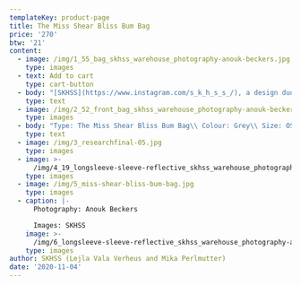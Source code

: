 ```yaml
---
templateKey: product-page
title: The Miss Shear Bliss Bum Bag
price: '270'
btw: '21'
content:
  - image: /img/1_55_bag_skhss_warehouse_photography-anouk-beckers.jpg
    type: images
  - text: Add to cart
    type: cart-button
  - body: "[SKHSS](https://www.instagram.com/s_k_h_s_s_/), a design duo consisting of Lejla Vala Verheus and Mika Perlmutter, centres around a deep exploration of traditional and contemporary female-driven textile crafts and a feminization of utility wear and objects. Expanding upon the relationship between function and decoration, SKHSS juxtaposes intricate historic techniques such as crochet with modern printing methods. The aim of the project is to reintegrate discarded materials back into daily life. Through prolonging the usage of textile crafts in the medium of fashion, the boundaries between techniques and aesthetics of past-present-future are ultimately blended and blurred. \r\n\n\r\n\nThe work of SKHSS takes the shape of a collection of hand-crafted garments made from thrifted t-shirts and sweatshirts adapted with additional materials and techniques like yarn, reflective heat foil, dyes and bleach. The prints engage with the multiple layers of information retrieved from crochet charts, which both instruct how to crochet and at the same time describe the crochet visually. These charts are intricately coded diagrams that use a universal language of symbols. Through reading (crochet) code, recreating and creating new code, SKHSS traces and builds upon this historic information. To imbue the garment with its history and immortalize all the hands at play, footnotes are placed on the inside of the garments, tracing the origin of the elements on the garment."
    type: text
  - image: /img/2_52_front_bag_skhss_warehouse_photography-anouk-beckers.jpg
    type: images
  - body: "Type: The Miss Shear Bliss Bum Bag\\ Colour: Grey\\ Size: OS\\ Material outer: 100% cotton, material inner: cotton and polyester\n\nCare instructions:\r Hand wash cold."
    type: text
  - image: /img/3_researchfinal-05.jpg
    type: images
  - image: >-
      /img/4_19_longsleeve-sleeve-reflective_skhss_warehouse_photography-anouk-beckers.jpg
    type: images
  - image: /img/5_miss-shear-bliss-bum-bag.jpg
    type: images
  - caption: |-
      Photography: Anouk Beckers

      Images: SKHSS
    image: >-
      /img/6_longsleeve-sleeve-reflective_skhss_warehouse_photography-anouk-beckers.jpg
    type: images
author: SKHSS (Lejla Vala Verheus and Mika Perlmutter)
date: '2020-11-04'
---
```


